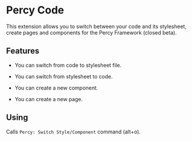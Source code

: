 # Percy Code

This extension allows you to switch between your code and its stylesheet, create pages and components for the Percy Framework (closed beta).

## Features

* You can switch from code to stylesheet file.

* You can switch from stylesheet to code.

* You can create a new component.

* You can create a new page.

## Using

Calls `Percy: Switch Style/Component` command (alt+o).
